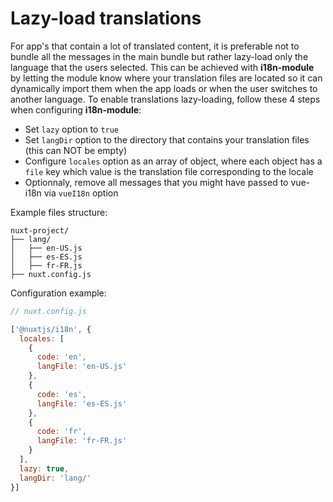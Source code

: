 # Lazy-load translations

For app's that contain a lot of translated content, it is preferable not to bundle all the messages in the main bundle but rather lazy-load only the language that the users selected.
This can be achieved with **i18n-module** by letting the module know where your translation files are located so it can dynamically import them when the app loads or when the user switches to another language.
To enable translations lazy-loading, follow these 4 steps when configuring **i18n-module**:

* Set `lazy` option to `true`
* Set `langDir` option to the directory that contains your translation files (this can NOT be empty)
* Configure `locales` option as an array of object, where each object has a `file` key which value is the translation file corresponding to the locale
* Optionnaly, remove all messages that you might have passed to vue-i18n via `vueI18n` option


Example files structure:

```
nuxt-project/
├── lang/
│   ├── en-US.js
│   ├── es-ES.js
│   ├── fr-FR.js
├── nuxt.config.js
```

Configuration example:

```js
// nuxt.config.js

['@nuxtjs/i18n', {
  locales: [
    {
      code: 'en',
      langFile: 'en-US.js'
    },
    {
      code: 'es',
      langFile: 'es-ES.js'
    },
    {
      code: 'fr',
      langFile: 'fr-FR.js'
    }
  ],
  lazy: true,
  langDir: 'lang/'
}]
```
